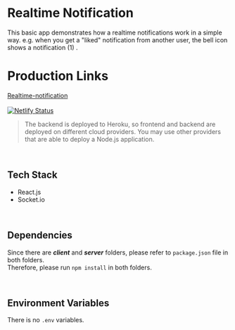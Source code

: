 # Realtime Notification

This basic app demonstrates how a realtime notifications work in a simple way. e.g. when you get a "liked" notification from another user, the bell icon shows a notification (1) .

# Production Links

[Realtime-notification](https://googledocs-clone-sbayrak.netlify.app/) <br> <br>
[![Netlify Status](https://api.netlify.com/api/v1/badges/c70797fe-1ebe-4e3d-9a8d-4771c974f0a1/deploy-status)](https://app.netlify.com/sites/realtime-notification-sbayrak/deploys)

> The backend is deployed to Heroku, so frontend and backend are deployed on different cloud providers. You may use other providers that are able to deploy a Node.js application.

<br>

## Tech Stack

- React.js
- Socket.io

<br>

## Dependencies

Since there are **_client_** and **_server_** folders, please refer to `package.json` file in both folders. <br>
Therefore, please run `npm install` in both folders.

<br>

## Environment Variables

There is no `.env` variables.
